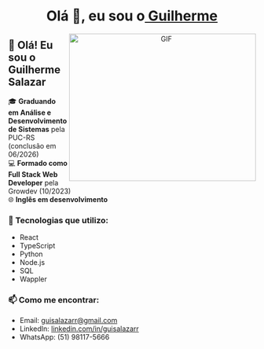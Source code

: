 
<h1 align="center">Olá 👋, eu sou o<a href="https://github.com/Guisalazarr" target="blank">
Guilherme</a></h1>

<a target="_blank" align="center">
  <img align="right" top="500" height="300" width="380" alt="GIF" src="https://media.giphy.com/media/SWoSkN6DxTszqIKEqv/giphy.gif">
</a>


## 👋 Olá! Eu sou o Guilherme Salazar

🎓 **Graduando em Análise e Desenvolvimento de Sistemas** pela PUC-RS (conclusão em 06/2026)  
💻 **Formado como Full Stack Web Developer** pela Growdev (10/2023)  
🌐 **Inglês em desenvolvimento**

### 🚀 Tecnologias que utilizo:
- React
- TypeScript
- Python
- Node.js
- SQL
- Wappler

### 📫 Como me encontrar:
- Email: guisalazarr@gmail.com  
- LinkedIn: [linkedin.com/in/guisalazarr](https://linkedin.com/in/guisalazarr)  
- WhatsApp: (51) 98117-5666
